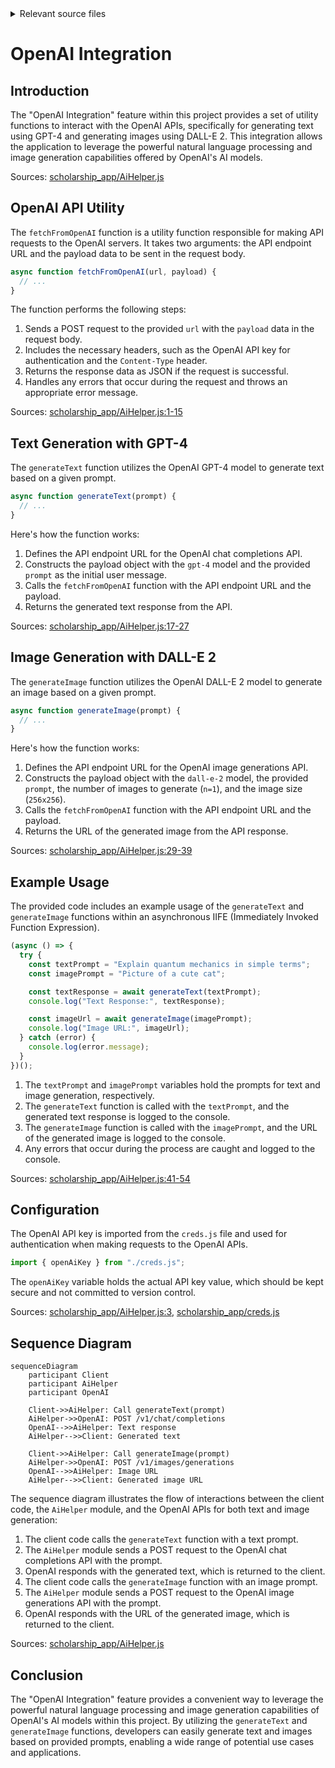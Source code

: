 <details>
<summary>Relevant source files</summary>

The following files were used as context for generating this wiki page:

- [scholarship_app/AiHelper.js](https://github.com/agattani123/Fast-Fa/blob/master/scholarship_app/AiHelper.js)
- [scholarship_app/creds.js](https://github.com/agattani123/Fast-Fa/blob/master/scholarship_app/creds.js)

</details>

# OpenAI Integration

## Introduction

The "OpenAI Integration" feature within this project provides a set of utility functions to interact with the OpenAI APIs, specifically for generating text using GPT-4 and generating images using DALL-E 2. This integration allows the application to leverage the powerful natural language processing and image generation capabilities offered by OpenAI's AI models.

Sources: [scholarship_app/AiHelper.js]()

## OpenAI API Utility

The `fetchFromOpenAI` function is a utility function responsible for making API requests to the OpenAI servers. It takes two arguments: the API endpoint URL and the payload data to be sent in the request body.

```javascript
async function fetchFromOpenAI(url, payload) {
  // ...
}
```

The function performs the following steps:

1. Sends a POST request to the provided `url` with the `payload` data in the request body.
2. Includes the necessary headers, such as the OpenAI API key for authentication and the `Content-Type` header.
3. Returns the response data as JSON if the request is successful.
4. Handles any errors that occur during the request and throws an appropriate error message.

Sources: [scholarship_app/AiHelper.js:1-15]()

## Text Generation with GPT-4

The `generateText` function utilizes the OpenAI GPT-4 model to generate text based on a given prompt.

```javascript
async function generateText(prompt) {
  // ...
}
```

Here's how the function works:

1. Defines the API endpoint URL for the OpenAI chat completions API.
2. Constructs the payload object with the `gpt-4` model and the provided `prompt` as the initial user message.
3. Calls the `fetchFromOpenAI` function with the API endpoint URL and the payload.
4. Returns the generated text response from the API.

Sources: [scholarship_app/AiHelper.js:17-27]()

## Image Generation with DALL-E 2

The `generateImage` function utilizes the OpenAI DALL-E 2 model to generate an image based on a given prompt.

```javascript
async function generateImage(prompt) {
  // ...
}
```

Here's how the function works:

1. Defines the API endpoint URL for the OpenAI image generations API.
2. Constructs the payload object with the `dall-e-2` model, the provided `prompt`, the number of images to generate (`n=1`), and the image size (`256x256`).
3. Calls the `fetchFromOpenAI` function with the API endpoint URL and the payload.
4. Returns the URL of the generated image from the API response.

Sources: [scholarship_app/AiHelper.js:29-39]()

## Example Usage

The provided code includes an example usage of the `generateText` and `generateImage` functions within an asynchronous IIFE (Immediately Invoked Function Expression).

```javascript
(async () => {
  try {
    const textPrompt = "Explain quantum mechanics in simple terms";
    const imagePrompt = "Picture of a cute cat";

    const textResponse = await generateText(textPrompt);
    console.log("Text Response:", textResponse);

    const imageUrl = await generateImage(imagePrompt);
    console.log("Image URL:", imageUrl);
  } catch (error) {
    console.log(error.message);
  }
})();
```

1. The `textPrompt` and `imagePrompt` variables hold the prompts for text and image generation, respectively.
2. The `generateText` function is called with the `textPrompt`, and the generated text response is logged to the console.
3. The `generateImage` function is called with the `imagePrompt`, and the URL of the generated image is logged to the console.
4. Any errors that occur during the process are caught and logged to the console.

Sources: [scholarship_app/AiHelper.js:41-54]()

## Configuration

The OpenAI API key is imported from the `creds.js` file and used for authentication when making requests to the OpenAI APIs.

```javascript
import { openAiKey } from "./creds.js";
```

The `openAiKey` variable holds the actual API key value, which should be kept secure and not committed to version control.

Sources: [scholarship_app/AiHelper.js:3](), [scholarship_app/creds.js]()

## Sequence Diagram

```mermaid
sequenceDiagram
    participant Client
    participant AiHelper
    participant OpenAI

    Client->>AiHelper: Call generateText(prompt)
    AiHelper->>OpenAI: POST /v1/chat/completions
    OpenAI-->>AiHelper: Text response
    AiHelper-->>Client: Generated text

    Client->>AiHelper: Call generateImage(prompt)
    AiHelper->>OpenAI: POST /v1/images/generations
    OpenAI-->>AiHelper: Image URL
    AiHelper-->>Client: Generated image URL
```

The sequence diagram illustrates the flow of interactions between the client code, the `AiHelper` module, and the OpenAI APIs for both text and image generation:

1. The client code calls the `generateText` function with a text prompt.
2. The `AiHelper` module sends a POST request to the OpenAI chat completions API with the prompt.
3. OpenAI responds with the generated text, which is returned to the client.
4. The client code calls the `generateImage` function with an image prompt.
5. The `AiHelper` module sends a POST request to the OpenAI image generations API with the prompt.
6. OpenAI responds with the URL of the generated image, which is returned to the client.

Sources: [scholarship_app/AiHelper.js]()

## Conclusion

The "OpenAI Integration" feature provides a convenient way to leverage the powerful natural language processing and image generation capabilities of OpenAI's AI models within this project. By utilizing the `generateText` and `generateImage` functions, developers can easily generate text and images based on provided prompts, enabling a wide range of potential use cases and applications.